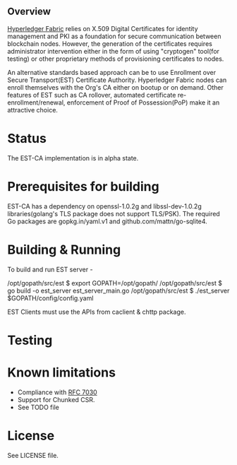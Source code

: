 ## Overview

[Hyperledger Fabric](https://github.com/hyperledger/fabric) relies on X.509 Digital Certificates for identity management and PKI as a foundation for secure communication between blockchain nodes. However, the generation of the certificates requires administrator intervention either in the form of using "cryptogen" tool(for testing) or other proprietary methods of provisioning certificates to nodes.

An alternative standards based approach can be to use Enrollment over Secure Transport(EST) Certificate Authority. Hyperledger Fabric nodes can enroll themselves with the Org's CA either on bootup or on demand. Other features of EST such as CA rollover, automated certificate re-enrollment/renewal, enforcement of Proof of Possession(PoP) make it an attractive choice.

# Status

The EST-CA implementation is in alpha state.

# Prerequisites for building

EST-CA has a dependency on openssl-1.0.2g and libssl-dev-1.0.2g libraries(golang's TLS package does not support TLS/PSK). The required Go packages are gopkg.in/yaml.v1 and github.com/mattn/go-sqlite4.

# Building & Running

To build and run EST server -

/opt/gopath/src/est $ export GOPATH=/opt/gopath/
/opt/gopath/src/est $ go build -o est_server  est_server_main.go
/opt/gopath/src/est $ ./est_server $GOPATH/config/config.yaml

EST Clients must use the APIs from caclient & chttp package.

# Testing

# Known limitations

* Compliance with [RFC 7030](https://tools.ietf.org/html/rfc7030)
* Support for Chunked CSR.
* See TODO file

# License

See LICENSE file.


